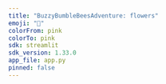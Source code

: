 ```yaml
---
title: "BuzzyBumbleBeesAdventure: flowers"
emoji: "🌸"
colorFrom: pink
colorTo: pink
sdk: streamlit
sdk_version: 1.33.0
app_file: app.py
pinned: false
---
```


